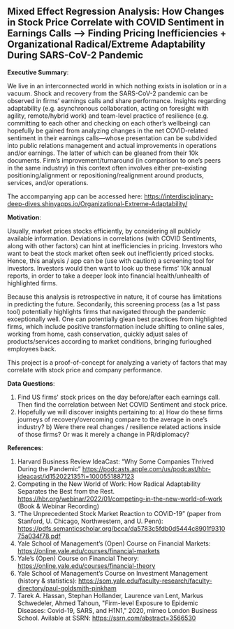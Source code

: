 ## Mixed Effect Regression Analysis: How Changes in Stock Price Correlate with COVID Sentiment in Earnings Calls --> Finding Pricing Inefficiencies + Organizational Radical/Extreme Adaptability During SARS-CoV-2 Pandemic

**Executive Summary**:

We live in an interconnected world in which nothing exists in isolation or in a vacuum. Shock and recovery from the SARS-CoV-2 pandemic can be observed in firms’ earnings calls and share performance. Insights regarding adaptability (e.g. asynchronous collaboration, acting on foresight with agility, remote/hybrid work) and team-level practice of resilience (e.g. committing to each other and checking on each other’s wellbeing) can hopefully be gained from analyzing changes in the net COVID-related sentiment in their earnings calls—whose presentation can be subdivided into public relations management and actual improvements in operations and/or earnings. The latter of which can be gleaned from their 10k documents. Firm’s improvement/turnaround (in comparison to one’s peers in the same industry) in this context often involves either pre-existing positioning/alignment or repositioning/realignment around products, services, and/or operations. 

The accompanying app can be accessed here:
https://interdisciplinary-deep-dives.shinyapps.io/Organizational-Extreme-Adaptability/


**Motivation**:

Usually, market prices stocks efficiently, by considering all publicly available information. Deviations in correlations (with COVID Sentiments, along with other factors) can hint at inefficiencies in pricing. Investors who want to beat the stock market often seek out inefficiently priced stocks. Hence, this analysis / app can be (use with caution) a screening tool for investors. Investors would then want to look up these firms’ 10k annual reports, in order to take a deeper look into financial health/unhealth of highlighted firms. 

Because this analysis is retrospective in nature, it of course has limitations in predicting the future. Secondarily, this screening process (as a 1st pass tool) potentially highlights firms that navigated through the pandemic exceptionally well. One can potentially glean best practices from highlighted firms, which include positive transformation include shifting to online sales, working from home, cash conservation, quickly adjust sales of products/services according to market conditions, bringing furloughed employees back.

This project is a proof-of-concept for analyzing a variety of factors that may correlate with stock price and company performance. 




**Data Questions**:
1)	Find US firms' stock prices on the day before/after each earnings call. Then find the correlation between Net COVID Sentiment and stock price.
2)	Hopefully we will discover insights pertaining to: 
  a)	How do these firms journeys of recovery/overcoming compare to the average in one’s industry?
  b)	Were there real changes / resilience related actions inside of those firms? Or was it merely a change in PR/diplomacy?

**References**:
1) Harvard Business Review IdeaCast: “Why Some Companies Thrived During the Pandemic” https://podcasts.apple.com/us/podcast/hbr-ideacast/id152022135?i=1000551887123 
2) Competing in the New World of Work: How Radical Adaptability Separates the Best from the Rest. https://hbr.org/webinar/2022/01/competing-in-the-new-world-of-work (Book & Webinar Recording)
3) “The Unprecedented Stock Market Reaction to COVID-19” (paper from Stanford, U. Chicago, Northwestern, and U. Penn): https://pdfs.semanticscholar.org/bcca/da5783c5fdb0d5444c8901f931075a034f78.pdf 
4) Yale School of Management’s (Open) Course on Financial Markets: https://online.yale.edu/courses/financial-markets
5) Yale’s (Open) Course on Financial Theory: https://online.yale.edu/courses/financial-theory
6) Yale School of Management’s Course on Investment Management (history & statistics): https://som.yale.edu/faculty-research/faculty-directory/paul-goldsmith-pinkham
7) Tarek A. Hassan, Stephan Hollander, Laurence van Lent, Markus Schwedeler, Ahmed Tahoun, "Firm-level Exposure to Epidemic Diseases: Covid-19, SARS, and H1N1," 2020, mimeo London Business School. Avilable at SSRN: https://ssrn.com/abstract=3566530 
